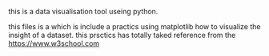 this is a data visualisation tool useing python.

this files is a which is include a practics using matplotlib how to visualize the insight of a dataset.
this prsctics has totally taked reference from the https://www.w3school.com
